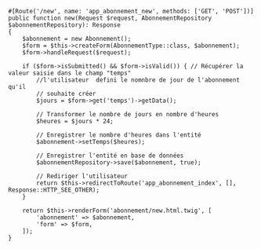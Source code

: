     #[Route('/new', name: 'app_abonnement_new', methods: ['GET', 'POST'])]
    public function new(Request $request, AbonnementRepository $abonnementRepository): Response
    {
        $abonnement = new Abonnement();
        $form = $this->createForm(AbonnementType::class, $abonnement);
        $form->handleRequest($request);

        if ($form->isSubmitted() && $form->isValid()) { // Récupérer la valeur saisie dans le champ "temps"
            //l'utilisateur  defini le nomnbre de jour de l'abonnement qu'il
            // souhaite créer
            $jours = $form->get('temps')->getData();
            
            // Transformer le nombre de jours en nombre d'heures
            $heures = $jours * 24;
        
            // Enregistrer le nombre d'heures dans l'entité
            $abonnement->setTemps($heures);
        
            // Enregistrer l'entité en base de données
            $abonnementRepository->save($abonnement, true);
        
            // Rediriger l'utilisateur
            return $this->redirectToRoute('app_abonnement_index', [], Response::HTTP_SEE_OTHER);
        }

        return $this->renderForm('abonnement/new.html.twig', [
            'abonnement' => $abonnement,
            'form' => $form,
        ]);
    }